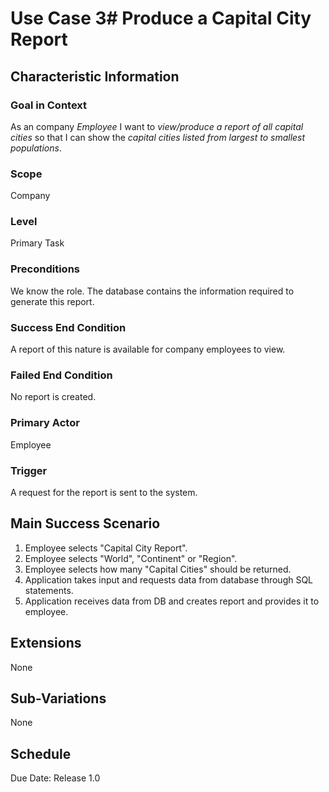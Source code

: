 # Use Case 3# Produce a Capital City Report

## Characteristic Information

### Goal in Context
As an company *Employee* I want to *view/produce a report of all capital cities* so that
I can show the *capital cities listed from largest to smallest populations*.

### Scope
Company

### Level
Primary Task

### Preconditions
We know the role. The database contains the information required to generate this report.

### Success End Condition
A report of this nature is available for company employees to view.

### Failed End Condition
No report is created.

### Primary Actor
Employee

### Trigger
A request for the report is sent to the system.

## Main Success Scenario
1. Employee selects "Capital City Report".
2. Employee selects "World", "Continent" or "Region".
3. Employee selects how many "Capital Cities" should be returned.
4. Application takes input and requests data from database through SQL statements.
5. Application receives data from DB and creates report and provides it to employee.

## Extensions
None

## Sub-Variations
None

## Schedule
Due Date: Release 1.0